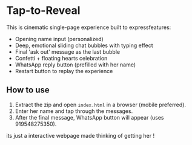 # Tap-to-Reveal

This is  cinematic single-page experience built to expressfeatures:
- Opening name input (personalized)
- Deep, emotional sliding chat bubbles with typing effect
- Final 'ask out' message as the last bubble
- Confetti + floating hearts celebration
- WhatsApp reply button (prefilled with her name)
- Restart button to replay the experience

## How to use
1. Extract the zip and open `index.html` in a browser (mobile preferred).
2. Enter her name and tap through the messages.
3. After the final message, WhatsApp button will appear (uses 919548275350).



its just a interactive webpage made thinking of getting her !


